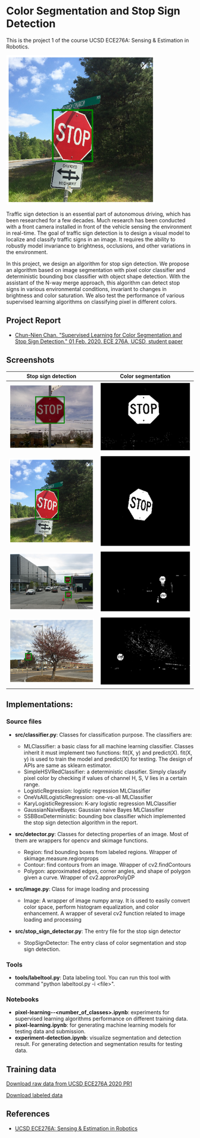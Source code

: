 # Color Segmentation and Stop Sign Detection
This is the project 1 of the course UCSD ECE276A: Sensing & Estimation in Robotics.

<img src="images/3-box.png" height="400">

Traffic sign detection is an essential part of autonomous driving, which has been researched for a few decades. Much research has been conducted with a front camera installed in front of the vehicle sensing the environment in real-time. The goal of traffic sign detection is to design a visual model to localize and classify traffic signs in an image. It requires the ability to robustly model invariance to brightness, occlusions, and other variations in the environment.

In this project, we design an algorithm for stop sign detection. We propose an algorithm based on image segmentation with pixel color classifier and deterministic bounding box classifier with object shape detection. With the assistant of the N-way merge approach, this algorithm can detect stop signs in various environmental conditions, invariant to changes in brightness and color saturation. We also test the performance of various supervised learning algorithms on classifying pixel in different colors.

## Project Report

* [Chun-Nien Chan. "Supervised Learning for Color Segmentation and Stop Sign Detection." 01 Feb. 2020. ECE 276A, UCSD, student paper](report/color_segmentation_and_stop_sign_detection.pdf)

## Screenshots

Stop sign detection | Color segmentation
--------------------|---------------------
![](images/1-box.png)|![](images/1-seg.png)
![](images/3-box.png)|![](images/3-seg.png)
![](images/6-box.png)|![](images/6-seg.png)
![](images/7-box.png)|![](images/7-seg.png)

## Implementations:
### Source files
- **src/classifier.py**: Classes for classification purpose. The classifiers are:
    - MLClassifier: a basic class for all machine learning classifier. Classes inherit it must implement two functions: fit(X, y) and predict(X). fit(X, y) is used to train the model and predict(X) for testing. The design of APIs are same as sklearn estimator.
    - SimpleHSVRedClassifier: a deterministic classifier. Simply classify pixel color by checking if values of channel H, S, V lies in a certain range.
    - LogisticRegression: logistic regression MLClassifier
    - OneVsAllLogisticRegression: one-vs-all MLClassifier
    - KaryLogisticRegression: K-ary logistic regression MLClassifier
    - GaussianNaiveBayes: Gaussian naive Bayes MLClassifier
    - SSBBoxDeterministic: bounding box classifier which implemented the stop sign detection algorithm in the report.

- **src/detector.py**: Classes for detecting properties of an image. Most of them are wrappers for opencv and skimage functions.
    - Region: find bounding boxes from labeled regions. Wrapper of skimage.measure.regionprops
    - Contour: find contours from an image. Wrapper of cv2.findContours
    - Polygon: approximated edges, corner angles, and shape of polygon given a curve. Wrapper of cv2.approxPolyDP

- **src/image.py**: Class for image loading and processing
    - Image: A wrapper of image numpy array. It is used to easily convert color space, perform histogram equalization, and color enhancement. A wrapper of several cv2 function related to image loading and processing

- **src/stop_sign_detector.py**: The entry file for the stop sign detector
    - StopSignDetector: The entry class of color segmentation and stop sign detection.

### Tools
- **tools/labeltool.py**: Data labeling tool. You can run this tool with command "python labeltool.py -i \<file>".

### Notebooks
- **pixel-learning-<feature>-<number_of_classes>.ipynb**: experiments for supervised learning algorithms performance on different training data.
- **pixel-learning.ipynb**: for generating machine learning models for testing data and submission.
- **experiment-detection.ipynb**: visualize segmentation and detection result. For generating detection and segmentation results for testing data.

## Training data
[Download raw data from UCSD ECE276A 2020 PR1](https://drive.google.com/file/d/1KzNsAjYDBHYAbfSTvO7BLo_gWL1keHcG/view?usp=sharing)

[Download labeled data](https://drive.google.com/file/d/1i4N6dfm6yMu9B6YW4sn6oFuywj9gMl9O/view?usp=sharing)

## References
* [UCSD ECE276A: Sensing & Estimation in Robotics](https://natanaso.github.io/ece276a/)
